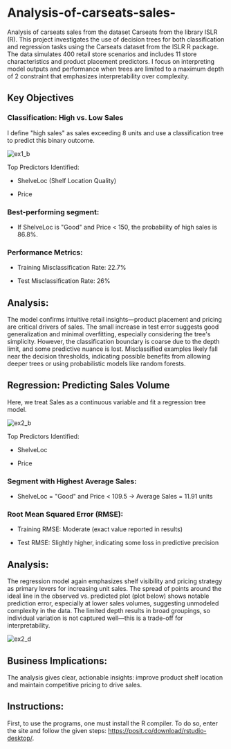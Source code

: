 # Analysis-of-carseats-sales-
Analysis of carseats sales from the dataset Carseats from the library ISLR (R).
This project investigates the use of decision trees for both classification and regression tasks using the Carseats dataset from the ISLR R package. The data simulates 400 retail store scenarios and includes 11 store characteristics and product placement predictors. I focus on interpreting model outputs and performance when trees are limited to a maximum depth of 2 constraint that emphasizes interpretability over complexity.

##  Key Objectives
###  Classification: High vs. Low Sales
I define "high sales" as sales exceeding 8 units and use a classification tree to predict this binary outcome.

![ex1_b](https://github.com/user-attachments/assets/6e3c103f-a3cc-4a1e-b0a4-0ff95452c453)


Top Predictors Identified:

- ShelveLoc (Shelf Location Quality)

- Price

### Best-performing segment:

- If ShelveLoc is "Good" and Price < 150, the probability of high sales is 86.8%.

### Performance Metrics:

- Training Misclassification Rate: 22.7%

- Test Misclassification Rate: 26%

##  Analysis:
The model confirms intuitive retail insights—product placement and pricing are critical drivers of sales. The small increase in test error suggests good generalization and minimal overfitting, especially considering the tree's simplicity. However, the classification boundary is coarse due to the depth limit, and some predictive nuance is lost. Misclassified examples likely fall near the decision thresholds, indicating possible benefits from allowing deeper trees or using probabilistic models like random forests.

##  Regression: Predicting Sales Volume
Here, we treat Sales as a continuous variable and fit a regression tree model.

![ex2_b](https://github.com/user-attachments/assets/d1125455-e5fc-4e90-9303-ec148cebafd8)

Top Predictors Identified:

- ShelveLoc

- Price

### Segment with Highest Average Sales:

- ShelveLoc = "Good" and Price < 109.5 → Average Sales = 11.91 units

### Root Mean Squared Error (RMSE):

- Training RMSE: Moderate (exact value reported in results)

- Test RMSE: Slightly higher, indicating some loss in predictive precision

## Analysis:
The regression model again emphasizes shelf visibility and pricing strategy as primary levers for increasing unit sales. The spread of points around the ideal line in the observed vs. predicted plot (plot below) shows notable prediction error, especially at lower sales volumes, suggesting unmodeled complexity in the data. The limited depth results in broad groupings, so individual variation is not captured well—this is a trade-off for interpretability.

![ex2_d](https://github.com/user-attachments/assets/ceacb146-4f67-4750-bf91-343e000c2c47)

## Business Implications:
The analysis gives clear, actionable insights: improve product shelf location and maintain competitive pricing to drive sales.

## Instructions: 
First, to use the programs, one must install the R compiler. To do so, enter the site and follow the given steps: https://posit.co/download/rstudio-desktop/.





